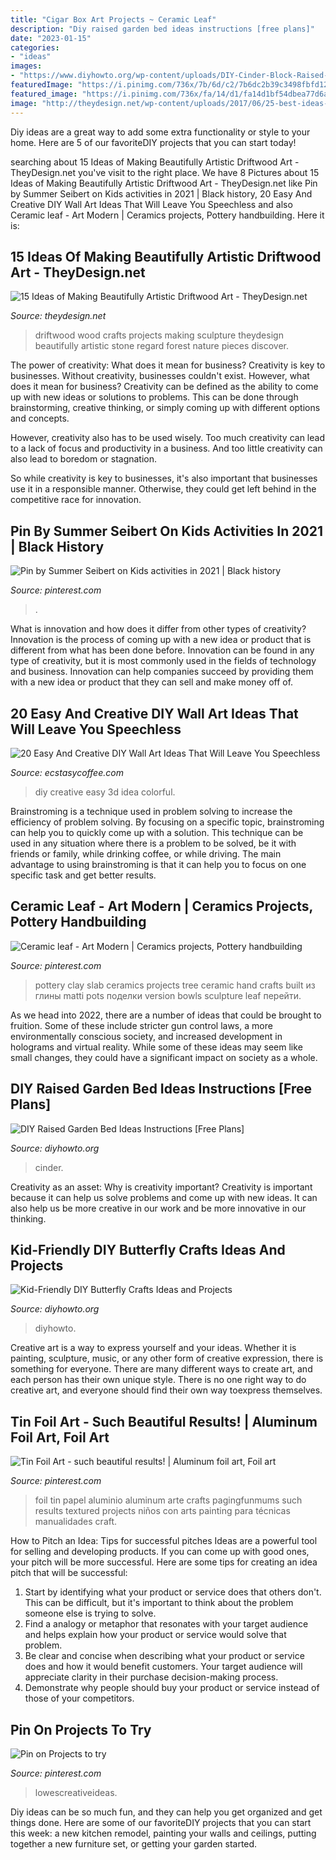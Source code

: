 ```yaml
---
title: "Cigar Box Art Projects ~ Ceramic Leaf"
description: "Diy raised garden bed ideas instructions [free plans]"
date: "2023-01-15"
categories:
- "ideas"
images:
- "https://www.diyhowto.org/wp-content/uploads/DIY-Cinder-Block-Raised-Garden-Bed-20-DIY-Raised-Garden-Bed-Ideas-Instructions.jpg"
featuredImage: "https://i.pinimg.com/736x/7b/6d/c2/7b6dc2b39c3498fbfd12dd27fc79e977.jpg"
featured_image: "https://i.pinimg.com/736x/fa/14/d1/fa14d1bf54dbea77d6a5bde35048bdf9.jpg"
image: "http://theydesign.net/wp-content/uploads/2017/06/25-best-ideas-about-driftwood-art-on-theydesign-driftwood-crafts-with-regard-to-driftwood-art-35-ideas-of-making-beautifully-artistic-driftwood-art.jpg"
---
```



Diy ideas are a great way to add some extra functionality or style to your home. Here are 5 of our favoriteDIY projects that you can start today!

	

		
searching about 15 Ideas of Making Beautifully Artistic Driftwood Art - TheyDesign.net you've visit to the right place. We have 8 Pictures about 15 Ideas of Making Beautifully Artistic Driftwood Art - TheyDesign.net like Pin by Summer Seibert on Kids activities in 2021 | Black history, 20 Easy And Creative DIY Wall Art Ideas That Will Leave You Speechless and also Ceramic leaf - Art Modern | Ceramics projects, Pottery handbuilding. Here it is:
		
    
## 15 Ideas Of Making Beautifully Artistic Driftwood Art - TheyDesign.net

<img loading=lazy src="http://theydesign.net/wp-content/uploads/2017/06/25-best-ideas-about-driftwood-art-on-theydesign-driftwood-crafts-with-regard-to-driftwood-art-35-ideas-of-making-beautifully-artistic-driftwood-art.jpg" onerror="this.onerror=null;this.src='https://tse4.mm.bing.net/th?id=OIP.EPLJNsqRZv_vMwlkRaJrIwHaLJ&amp;pid=15.1';" alt="15 Ideas of Making Beautifully Artistic Driftwood Art - TheyDesign.net">

_Source: theydesign.net_

>driftwood wood crafts projects making sculpture theydesign beautifully artistic stone regard forest nature pieces discover. 

	

The power of creativity: What does it mean for business?
Creativity is key to businesses. Without creativity, businesses couldn't exist. However, what does it mean for business? 
Creativity can be defined as the ability to come up with new ideas or solutions to problems. This can be done through brainstorming, creative thinking, or simply coming up with different options and concepts. 

However, creativity also has to be used wisely. Too much creativity can lead to a lack of focus and productivity in a business. And too little creativity can also lead to boredom or stagnation. 

So while creativity is key to businesses, it's also important that businesses use it in a responsible manner. Otherwise, they could get left behind in the competitive race for innovation.

    
## Pin By Summer Seibert On Kids Activities In 2021 | Black History

<img loading=lazy src="https://i.pinimg.com/736x/fa/14/d1/fa14d1bf54dbea77d6a5bde35048bdf9.jpg" onerror="this.onerror=null;this.src='https://tse4.mm.bing.net/th?id=OIP.Ep26krukrmWUhPKG8evoSAHaNK&amp;pid=15.1';" alt="Pin by Summer Seibert on Kids activities in 2021 | Black history">

_Source: pinterest.com_

>. 

	

What is innovation and how does it differ from other types of creativity?
Innovation is the process of coming up with a new idea or product that is different from what has been done before. Innovation can be found in any type of creativity, but it is most commonly used in the fields of technology and business. Innovation can help companies succeed by providing them with a new idea or product that they can sell and make money off of.

    
## 20 Easy And Creative DIY Wall Art Ideas That Will Leave You Speechless

<img loading=lazy src="https://i1.wp.com/www.ecstasycoffee.com/wp-content/uploads/2016/09/Colorful-3D-Wall-Art-DIY-Idea.jpg" onerror="this.onerror=null;this.src='https://tse3.mm.bing.net/th?id=OIP.LRPfiH8z2t3REmdhQlq3zgHaLP&amp;pid=15.1';" alt="20 Easy And Creative DIY Wall Art Ideas That Will Leave You Speechless">

_Source: ecstasycoffee.com_

>diy creative easy 3d idea colorful. 

	

Brainstroming is a technique used in problem solving to increase the efficiency of problem solving. By focusing on a specific topic, brainstroming can help you to quickly come up with a solution. This technique can be used in any situation where there is a problem to be solved, be it with friends or family, while drinking coffee, or while driving. The main advantage to using brainstroming is that it can help you to focus on one specific task and get better results.

    
## Ceramic Leaf - Art Modern | Ceramics Projects, Pottery Handbuilding

<img loading=lazy src="https://i.pinimg.com/736x/7b/6d/c2/7b6dc2b39c3498fbfd12dd27fc79e977.jpg" onerror="this.onerror=null;this.src='https://tse4.mm.bing.net/th?id=OIP.PQnXlJOn9Ek47jNdHITaswHaJ4&amp;pid=15.1';" alt="Ceramic leaf - Art Modern | Ceramics projects, Pottery handbuilding">

_Source: pinterest.com_

>pottery clay slab ceramics projects tree ceramic hand crafts built из глины matti pots поделки version bowls sculpture leaf перейти. 

	

As we head into 2022, there are a number of ideas that could be brought to fruition. Some of these include stricter gun control laws, a more environmentally conscious society, and increased development in holograms and virtual reality. While some of these ideas may seem like small changes, they could have a significant impact on society as a whole.

    
## DIY Raised Garden Bed Ideas Instructions [Free Plans]

<img loading=lazy src="https://www.diyhowto.org/wp-content/uploads/DIY-Cinder-Block-Raised-Garden-Bed-20-DIY-Raised-Garden-Bed-Ideas-Instructions.jpg" onerror="this.onerror=null;this.src='https://tse1.mm.bing.net/th?id=OIP.nORl2gJgF5nEXlpEyCFR_QHaNQ&amp;pid=15.1';" alt="DIY Raised Garden Bed Ideas Instructions [Free Plans]">

_Source: diyhowto.org_

>cinder. 

	

Creativity as an asset: Why is creativity important?
Creativity is important because it can help us solve problems and come up with new ideas. It can also help us be more creative in our work and be more innovative in our thinking.

    
## Kid-Friendly DIY Butterfly Crafts Ideas And Projects

<img loading=lazy src="https://www.diyhowto.org/wp-content/uploads/DIYHowto-Kid-Friendly-DIY-Butterfly-Crafts-Ideas-03.jpg" onerror="this.onerror=null;this.src='https://tse2.mm.bing.net/th?id=OIP.ReWxxfnMtficDLeFS8lb6gHaGM&amp;pid=15.1';" alt="Kid-Friendly DIY Butterfly Crafts Ideas and Projects">

_Source: diyhowto.org_

>diyhowto. 

	

Creative art is a way to express yourself and your ideas. Whether it is painting, sculpture, music, or any other form of creative expression, there is something for everyone. There are many different ways to create art, and each person has their own unique style. There is no one right way to do creative art, and everyone should find their own way toexpress themselves.

    
## Tin Foil Art - Such Beautiful Results! | Aluminum Foil Art, Foil Art

<img loading=lazy src="https://i.pinimg.com/736x/c0/83/13/c08313f8fb7ee2c317f2098530994108.jpg" onerror="this.onerror=null;this.src='https://tse1.mm.bing.net/th?id=OIP.Fw-zxaJfRyxVBMTvROSLMwHaJ5&amp;pid=15.1';" alt="Tin Foil Art - such beautiful results! | Aluminum foil art, Foil art">

_Source: pinterest.com_

>foil tin papel aluminio aluminum arte crafts pagingfunmums such results textured projects niños con arts painting para técnicas manualidades craft. 

	

How to Pitch an Idea: Tips for successful pitches
Ideas are a powerful tool for selling and developing products. If you can come up with good ones, your pitch will be more successful. Here are some tips for creating an idea pitch that will be successful:
1. Start by identifying what your product or service does that others don't. This can be difficult, but it's important to think about the problem someone else is trying to solve.
2. Find a analogy or metaphor that resonates with your target audience and helps explain how your product or service would solve that problem.
3. Be clear and concise when describing what your product or service does and how it would benefit customers. Your target audience will appreciate clarity in their purchase decision-making process.
4. Demonstrate why people should buy your product or service instead of those of your competitors.

    
## Pin On Projects To Try

<img loading=lazy src="https://i.pinimg.com/736x/60/2e/8f/602e8f2cdf951dbe8a8b36e62a6a5ef7.jpg" onerror="this.onerror=null;this.src='https://tse2.mm.bing.net/th?id=OIP.J9cW602-QFU76TJrheQs6AHaKO&amp;pid=15.1';" alt="Pin on Projects to try">

_Source: pinterest.com_

>lowescreativeideas. 

	

Diy ideas can be so much fun, and they can help you get organized and get things done. Here are some of our favoriteDIY projects that you can start this week: a new kitchen remodel, painting your walls and ceilings, putting together a new furniture set, or getting your garden started.

